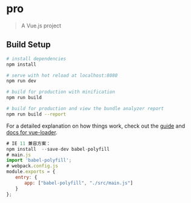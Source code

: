 # pro

> A Vue.js project

## Build Setup

``` bash
# install dependencies
npm install

# serve with hot reload at localhost:8080
npm run dev

# build for production with minification
npm run build

# build for production and view the bundle analyzer report
npm run build --report
```

For a detailed explanation on how things work, check out the [guide](http://vuejs-templates.github.io/webpack/) and [docs for vue-loader](http://vuejs.github.io/vue-loader).

``` javascript
# IE 11 兼容方案：
npm install  --save-dev babel-polyfill
# main.js
import 'babel-polyfill';
# webpack.config.js
module.exports = {
　　entry: {
　　　　app: ["babel-polyfill", "./src/main.js"]
　　}
};
